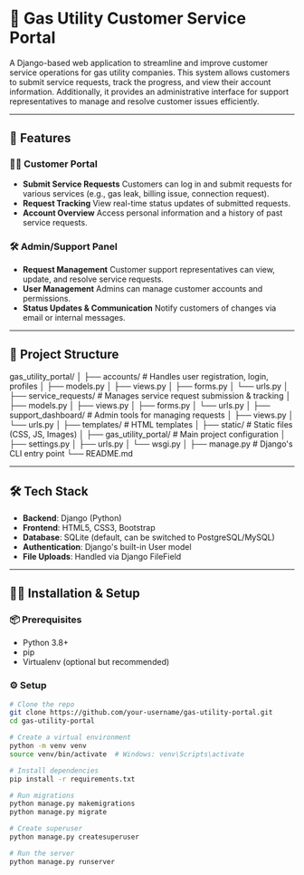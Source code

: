 # 🔧 Gas Utility Customer Service Portal

A Django-based web application to streamline and improve customer service operations for gas utility companies. This system allows customers to submit service requests, track the progress, and view their account information. Additionally, it provides an administrative interface for support representatives to manage and resolve customer issues efficiently.

---

## 🚀 Features

### 🧑‍💻 Customer Portal
- **Submit Service Requests**
  Customers can log in and submit requests for various services (e.g., gas leak, billing issue, connection request).
- **Request Tracking**
  View real-time status updates of submitted requests.
- **Account Overview**
  Access personal information and a history of past service requests.

### 🛠️ Admin/Support Panel
- **Request Management**
  Customer support representatives can view, update, and resolve service requests.
- **User Management**
  Admins can manage customer accounts and permissions.
- **Status Updates & Communication**
  Notify customers of changes via email or internal messages.

---

## 📁 Project Structure

gas_utility_portal/
│
├── accounts/ # Handles user registration, login, profiles
│ ├── models.py
│ ├── views.py
│ ├── forms.py
│ └── urls.py
│
├── service_requests/ # Manages service request submission & tracking
│ ├── models.py
│ ├── views.py
│ ├── forms.py
│ └── urls.py
│
├── support_dashboard/ # Admin tools for managing requests
│ ├── views.py
│ └── urls.py
│
├── templates/ # HTML templates
│
├── static/ # Static files (CSS, JS, Images)
│
├── gas_utility_portal/ # Main project configuration
│ ├── settings.py
│ ├── urls.py
│ └── wsgi.py
│
├── manage.py # Django's CLI entry point
└── README.md


---

## 🛠️ Tech Stack

- **Backend**: Django (Python)
- **Frontend**: HTML5, CSS3, Bootstrap
- **Database**: SQLite (default, can be switched to PostgreSQL/MySQL)
- **Authentication**: Django's built-in User model
- **File Uploads**: Handled via Django FileField

---

## 🧑‍💻 Installation & Setup

### 📦 Prerequisites
- Python 3.8+
- pip
- Virtualenv (optional but recommended)

### ⚙️ Setup

```bash
# Clone the repo
git clone https://github.com/your-username/gas-utility-portal.git
cd gas-utility-portal

# Create a virtual environment
python -m venv venv
source venv/bin/activate  # Windows: venv\Scripts\activate

# Install dependencies
pip install -r requirements.txt

# Run migrations
python manage.py makemigrations
python manage.py migrate

# Create superuser
python manage.py createsuperuser

# Run the server
python manage.py runserver
